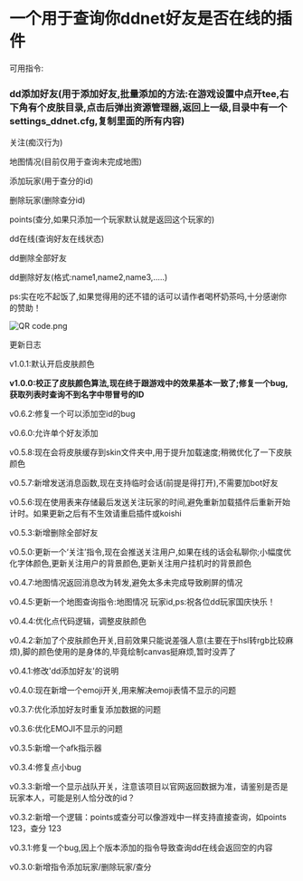 # 一个用于查询你ddnet好友是否在线的插件


可用指令:
### **dd添加好友(用于添加好友,批量添加的方法:在游戏设置中点开tee,右下角有个皮肤目录,点击后弹出资源管理器,返回上一级,目录中有一个settings_ddnet.cfg,复制里面的所有内容)**

关注(痴汉行为)

地图情况(目前仅用于查询未完成地图)

添加玩家(用于查分的id)

删除玩家(删除查分id)

points(查分,如果只添加一个玩家默认就是返回这个玩家的)

dd在线(查询好友在线状态)

dd删除全部好友

dd删除好友(格式:name1,name2,name3,.....)

ps:实在吃不起饭了,如果觉得用的还不错的话可以请作者喝杯奶茶吗,十分感谢你的赞助！

![QR code.png](https://github.com/yezi8430/koishi-plugin-ddnetfriends/blob/master/QR%20code.png)

更新日志

v1.0.1:默认开启皮肤颜色

**v1.0.0:校正了皮肤颜色算法,现在终于跟游戏中的效果基本一致了;修复一个bug,获取列表时查询不到名字中带冒号的ID**

v0.6.2:修复一个可以添加空id的bug

v0.6.0:允许单个好友添加

v0.5.8:现在会将皮肤缓存到skin文件夹中,用于提升加载速度;稍微优化了一下皮肤颜色

v0.5.7:新增发送消息函数,现在支持临时会话(前提是得打开),不需要加bot好友

v0.5.6:现在使用表来存储最后发送关注玩家的时间,避免重新加载插件后重新开始计时。如果更新之后有不生效请重启插件或koishi

v0.5.3:新增删除全部好友

v0.5.0:更新一个‘关注’指令,现在会推送关注用户,如果在线的话会私聊你;小幅度优化字体颜色,更新关注用户的背景颜色,更新关注用户挂机时的背景颜色

v0.4.7:地图情况返回消息改为转发,避免太多未完成导致刷屏的情况

v0.4.5:更新一个地图查询指令:地图情况 玩家id,ps:祝各位dd玩家国庆快乐！

v0.4.4:优化点代码逻辑，调整皮肤颜色

v0.4.2:新加了个皮肤颜色开关,目前效果只能说差强人意(主要在于hsl转rgb比较麻烦),脚的颜色使用的是身体的,毕竟绘制canvas挺麻烦,暂时没弄了

v0.4.1:修改'dd添加好友'的说明

v0.4.0:现在新增一个emoji开关,用来解决emoji表情不显示的问题

v0.3.7:优化添加好友时重复添加数据的问题

v0.3.6:优化EMOJI不显示的问题

v0.3.5:新增一个afk指示器

v0.3.4:修复点小bug

v0.3.3:新增一个显示战队开关，注意该项目以官网返回数据为准，请鉴别是否是玩家本人，可能是别人恰分改的id？

v0.3.2:新增一个逻辑：points或查分可以像游戏中一样支持直接查询，如points 123，查分 123

v0.3.1:修复一个bug,因上个版本添加的指令导致查询dd在线会返回空的内容

v0.3.0:新增指令添加玩家/删除玩家/查分
